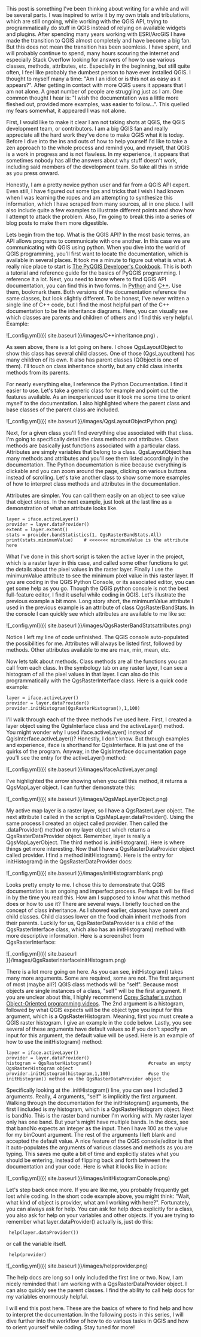 
This post is something I've been thinking about writing for a while and will be several parts. I was inspired to write it
by my own trials and tribulations, which are still ongoing, while working with the QGIS API, trying to programmatically do
stuff in QGIS instead of relying on available widgets and plugins. After spending many years working with ESRI/ArcGIS I have
made the transition to QGIS almost completely and have become a big fan. But this does not mean the transition has been
seemless. I have spent, and will probably continue to spend, many hours scouring the internet and especially Stack Overflow looking
for answers of how to use various classes, methods, attributes, etc. Especially in the beginning, but still quite often, I
feel like probably the dumbest person to have ever installed QGIS. I thought to myself many a time: "Am I an idiot or is this
not as easy as it appears?". After getting in contact with more QGIS users it appears that I am not alone. A great number of
people are struggling just as I am. One common thought I hear is: "I wish the documentation was a little more fleshed out,
provided more examples, was easier to follow...". This quelled my fears somewhat, it appeared I was not alone.

First, I would like to make it clear I am not taking shots at QGIS, the QGIS development team, or contributors. I am a big
QGIS fan and really appreciate all the hard work they've done to make QGIS what it is today. Before I dive into the ins and 
outs of how to help yourself I'd like to take a zen approach to the whole process and remind you, and myself, that QGIS is
a work in progress and is not flawless. In my experience, it appears that sometimes nobody has all the answers about why stuff
doesn't work, including said members of the development team. So take all this in stride as you press onward.

Honestly, I am a pretty novice python user and far from a QGIS API expert. Even still, I have figured out some tips and tricks 
that I wish I had known when I was learning the ropes and am attempting to synthesize this information, which I have
scraped from many sources, all in one place. I will also include quite a few examples to illustrate different points and show
how I attempt to attack the problem. Also, I'm going to break this into a series of blog posts to make them more digestible.

Lets begin from the top. What is the QGIS API? In the most basic terms, an API allows programs to communicate with one another.
In this case we are communicating with QGIS using python. When you dive into the world of QGIS programming, you'll first
want to locate the documentation, which is available in several places. It took me a minute to figure out what is what. A 
really nice place to start is [The PyQGIS Developer's Cookbook](https://docs.qgis.org/testing/en/docs/pyqgis_developer_cookbook/).
This is both a tutorial and reference guide for the basics of PyQGIS programming. I reference it a lot.
Next, you need to know where to find QGIS API documentation, you can find this in two forms. In [Python](https://qgis.org/pyqgis/master/) and [C++](https://qgis.org/api/modules.html). Use them,
bookmark them. Both versions of the documentation reference the same classes, but look slightly different. To be honest, I've
never written a single line of C++ code, but I find the most helpful part of the C++ documentation to be the inheritance 
diagrams. Here, you can visually see which classes are parents and children of others and I find this very helpful. Example:

![_config.yml]({{ site.baseurl }}/images/C++inheritance.png) . 

As seen above, there is a lot going on here. I chose QgsLayoutObject to show this class has several child classes. One of those
(QgsLayoutItem) has many children of its own. It also has parent classes (QObject is one of them). I'll touch on class
inheritance shortly, but any child class inherits methods from its parents.

For nearly everything else, I reference the Python Documentation. I find it easier to use. Let's take
a generic class for example and point out the features available. As an inexperienced user it took me some time to orient
myself to the documentation. I also highlighted where the parent class and base classes of the parent class are included.

![_config.yml]({{ site.baseurl }}/images/QgsLayoutObjectPython.png)

Next, for a given class you'll find everything else associated with that class. I'm going to specifically detail the class
methods and attributes. Class methods are basically just functions associated with a particular class. Attributes are simply
variables that belong to a class. QgsLayoutObject has many methods and attributes and you'll see them listed accordingly in
the documentation. The Python documentation is nice because everything is clickable and you can zoom around the page, clicking
on various buttons instead of scrolling. Let's take another class to show some more examples of how to interpret class methods
and attributes in the documentation.

Attributes are simpler. You can call them easily on an object to see value that object stores. In the next example, just look
at the last line as a demonstration of what an attribute looks like.

    layer = iface.activeLayer()
    provider = layer.dataProvider()
    extent = layer.extent()
    stats = provider.bandStatistics(1, QgsRasterBandStats.All)
    print(stats.minimumValue)    # <<<<<<< minimumValue is the attribute here
    
What I've done in this short script is taken the active layer in the project, which is a raster layer in this case, and called
some other functions to get the details about the pixel values in the raster layer. Finally I use the minimumValue attribute to
see the minimum pixel value in this raster layer. If you are coding in the QGIS Python Console, or its associated editor, you
can get some help as you go. Though the QGIS python console is not the best full-feature editor, I find it useful while coding
in QGIS. Let's illustrate the previous example a bit more. Long story short, the minimumValue attribute I used in the previous
example is an attribute of class QgsRasterBandStats. In the console I can quickly see which attributes are available to me like so: 

![_config.yml]({{ site.baseurl }}/images/QgsRasterBandStatsattributes.png)

Notice I left my line of code unfinished. The QGIS console auto-populated the possibilities for me. Attributes will always be
listed first, followed by methods. Other attributes available to me are max, min, mean, etc. 

Now lets talk about methods. Class methods are all the functions you can call from each class. In the symbology tab on any
raster layer, I can see a histogram of all the pixel values in that layer. I can also do this programmatically with the
QgsRasterInterface class. Here is a quick code example:

    layer = iface.activeLayer()
    provider = layer.dataProvider()
    provider.initHistogram(QgsRasterHistogram(),1,100)
    
I'll walk through each of the three methods I've used here. First, I created a layer object using the QgisInterface class and
the activeLayer() method. You might wonder why I used iface.activeLayer() instead of QgisInterface.activeLayer()? Honestly, I don't
know. But through examples and experience, iface is shorthand for QgisInterface. It is just one of the quirks of the
program. Anyway, in the QgisInterface documentation page you'll see the entry for the activeLayer() method:

![_config.yml]({{ site.baseurl }}/images/ifaceActiveLayer.png)

I've highlighted the arrow showing when you call this method, it returns a QgsMapLayer object. I can further demonstrate this:

![_config.yml]({{ site.baseurl }}/images/QgsMapLayerObject.png)

My active map layer is a raster layer, so I have a QgsRasterLayer object. The next attribute I called in the script is 
QgsMapLayer.dataProvider(). Using the same process I created an object called provider. Then called the .dataProvider() method
on my layer object which returns a QgsRasterDataProvider object. Remember, layer is really a QgsMapLayerObject. 
The third method is .initHistogram(). Here is where things get more interesting. Now that I have a QgsRasterDataProvider object
called provider. I find a method initHistogram(). Here is the entry for initHistogram() in the QgsRasterDataProvider docs:

![_config.yml]({{ site.baseurl }}/images/initHistogramblank.png)

Looks pretty empty to me. I chose this to demonstrate that QGIS documentation is an ongoing and imperfect process. Perhaps it
will be filled in by the time you read this. How am I supposed to know what this method does or how to use it? There are several
ways. I briefly touched on the concept of class inheritance. As I showed earlier, classes have parent and child classes. Child
classes lower on the food chain inherit methods from their parents. Luckily for us, QgsRasterDataProvider is a child of the 
QgsRasterInterface class, which also has an initHistogram() method with more descriptive information. Here is a screenshot from
QgsRasterInterface:

![_config.yml]({{ site.baseurl }}/images/QgsRasterInterfaceinitHistogram.png)

There is a lot more going on here. As you can see, initHistogram() takes many more arguments. Some are required, some
are not. The first argument of most (maybe all?) QGIS class methods will be "self". Because most objects are single instances of
a class, "self" will be the first argument. If you are unclear about this, I highly recommend [Corey Schafer's python
Object-Oriented programming videos](https://www.youtube.com/watch?v=ZDa-Z5JzLYM&vl=en). The 2nd argument is a histogram, followed
by what QGIS expects will be the object type you input for this argument, which is a QgsRasterHistogram. Meaning, first you 
must create a QGIS raster histogram. I give an example in the code below. Lastly, you see several of these arguments have 
default values so if you don't specify an input for this argument, the default value will be used. Here is an example of how 
to use the initHistogram() method:

    layer = iface.activeLayer()
    provider = layer.dataProvider()
    histogram = QgsRasterHistogram()                     #create an empty QgsRasterHistogram object
    provider.initHistogram(histogram,1,100)              #use the initHistogram() method on the QgsRasterDataProvider object
    
 Specifically looking at the .initHistogram() line, you can see I included 3 arguments. Really, 4 arguments, "self" is 
 implicitly the first argument. Walking through the documentation for the initHistogram() arguments, the first I included is
 my histogram, which is a QgsRasterHistogram object. Next is bandNo. This is the raster band number I'm working with. My raster
 layer only has one band. But your's might have multiple bands. In the docs, see that bandNo expects an integer as the input.
 Then I have 100 as the value for my binCount argument. The rest of the arguments I left blank and accepted the default value.
 A nice feature of the QGIS console/editor is that it auto-populates the arguments of various classes and methods as you are typing.
 This saves me quite a bit of time and explicitly states what you should be entering, instead of flipping back and forth between
 the documentation and your code. Here is what it looks like in action:
 
 ![_config.yml]({{ site.baseurl }}/images/initHistogramConsole.png) 
 
Let's step back once more. If you are like me, you probably frequently get lost while coding. In the short code example above, you
 might think: "Wait, what kind of object is provider, what am I working with here?". Fortunately, you can always ask for
 help. You can ask for help docs explicitly for a class, you also ask for help on your variables and other objects. If you are
 trying to remember what layer.dataProvider() actually is, just do this:
 
     help(layer.dataProvider())
 
 or call the variable itself.
 
     help(provider)

![_config.yml]({{ site.baseurl }}/images/helpprovider.png)

The help docs are long so I only included the first line or two. Now, I am nicely reminded that I am working with a 
QgsRasterDataProvider object. I can also quickly see the parent classes. I find the ability to call help docs for my 
variables enormously helpful.

I will end this post here. These are the basics of where to find help and how to interpret the documentation. In
the following posts in this series, I will dive further into the workflow of how to do various tasks in QGIS and how to 
orient yourself while coding. Stay tuned for more!


